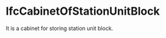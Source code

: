 IfcCabinetOfStationUnitBlock
============================
It is a cabinet for storing station unit block.


